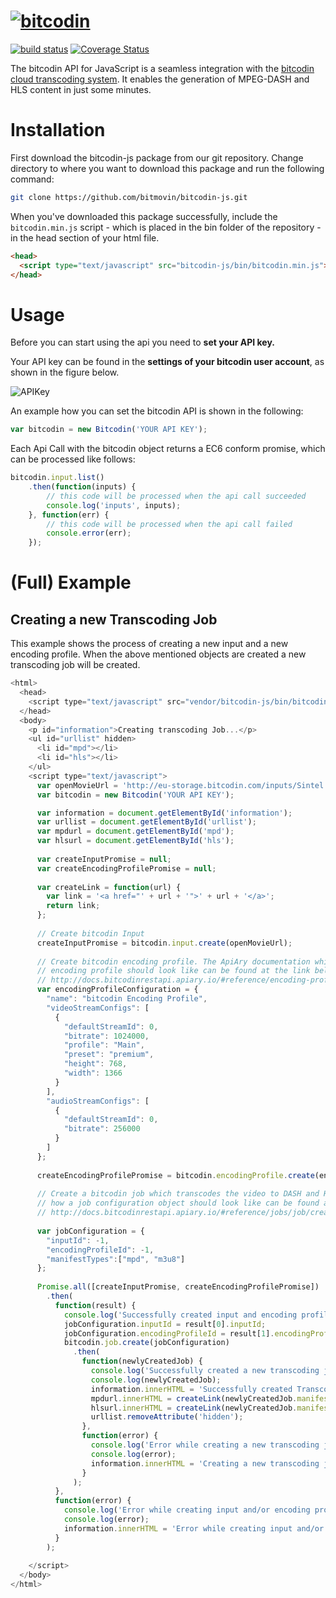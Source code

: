 # [![bitcodin](http://www.bitcodin.com/wp-content/uploads/2014/10/bitcodin-small.gif)](http://www.bitcodin.com)
[![build status](https://travis-ci.org/bitmovin/bitcodin-js.svg)](https://travis-ci.org/bitmovin/bitcodin-js)
[![Coverage Status](https://coveralls.io/repos/bitmovin/bitcodin-js/badge.svg?branch=master)](https://coveralls.io/r/bitmovin/bitcodin-js?branch=master)

The bitcodin API for JavaScript is a seamless integration with the [bitcodin cloud transcoding system](http://www.bitcodin.com). It enables the generation of MPEG-DASH and HLS content in just some minutes.

# Installation
First download the bitcodin-js package from our git repository. Change directory to where you want to download this package and run the following command:

```bash
git clone https://github.com/bitmovin/bitcodin-js.git
```
When you've downloaded this package successfully, include the `bitcodin.min.js` script - which is placed in the bin folder of the repository - in the head section of your html file.

```html
<head>
  <script type="text/javascript" src="bitcodin-js/bin/bitcodin.min.js"></script>
</head>
```

# Usage

Before you can start using the api you need to **set your API key.**

Your API key can be found in the **settings of your bitcodin user account**, as shown in the figure below.

![APIKey](http://www.bitcodin.com/wp-content/uploads/2015/06/api_key.png)

An example how you can set the bitcodin API is shown in the following:

```javascript
var bitcodin = new Bitcodin('YOUR API KEY');
```

Each Api Call with the bitcodin object returns a EC6 conform promise, which can be processed 
like follows:

```javascript
bitcodin.input.list()
    .then(function(inputs) {
        // this code will be processed when the api call succeeded
        console.log('inputs', inputs);
    }, function(err) {
        // this code will be processed when the api call failed
        console.error(err);
    });
```

# (Full) Example

## Creating a new Transcoding Job

This example shows the process of creating a new input and a new encoding profile. 
When the above mentioned objects are created a new transcoding job will be created.

```javascript
<html>
  <head>
    <script type="text/javascript" src="vendor/bitcodin-js/bin/bitcodin.min.js"></script>
  </head>
  <body>
    <p id="information">Creating transcoding Job...</p>
    <ul id="urllist" hidden>
      <li id="mpd"></li>
      <li id="hls"></li>
    </ul>
    <script type="text/javascript">
      var openMovieUrl = 'http://eu-storage.bitcodin.com/inputs/Sintel.2010.720p.mkv';
      var bitcodin = new Bitcodin('YOUR API KEY');

      var information = document.getElementById('information');
      var urllist = document.getElementById('urllist');
      var mpdurl = document.getElementById('mpd');
      var hlsurl = document.getElementById('hls');
      
      var createInputPromise = null;
      var createEncodingProfilePromise = null;
            
      var createLink = function(url) {
        var link = '<a href="' + url + '">' + url + '</a>';
        return link;
      };
      
      // Create bitcodin Input 
      createInputPromise = bitcodin.input.create(openMovieUrl);
      
      // Create bitcodin encoding profile. The ApiAry documentation which explains how such a 
      // encoding profile should look like can be found at the link below
      // http://docs.bitcodinrestapi.apiary.io/#reference/encoding-profiles/create-an-encoding-profile
      var encodingProfileConfiguration = {
        "name": "bitcodin Encoding Profile",
        "videoStreamConfigs": [
          {
            "defaultStreamId": 0,
            "bitrate": 1024000,
            "profile": "Main",
            "preset": "premium",
            "height": 768,
            "width": 1366
          }
        ],
        "audioStreamConfigs": [
          {
            "defaultStreamId": 0,
            "bitrate": 256000
          }
        ]
      };
      
      createEncodingProfilePromise = bitcodin.encodingProfile.create(encodingProfileConfiguration);
            
      // Create a bitcodin job which transcodes the video to DASH and HLS. The ApiAry documentation which explains 
      // how a job configuration object should look like can be found at the following link below
      // http://docs.bitcodinrestapi.apiary.io/#reference/jobs/job/create-a-job
      
      var jobConfiguration = { 
        "inputId": -1,
        "encodingProfileId": -1,
        "manifestTypes":["mpd", "m3u8"]
      };
      
      Promise.all([createInputPromise, createEncodingProfilePromise])
        .then(
          function(result) {
            console.log('Successfully created input and encoding profile');
            jobConfiguration.inputId = result[0].inputId;
            jobConfiguration.encodingProfileId = result[1].encodingProfileId;
            bitcodin.job.create(jobConfiguration)
              .then(
                function(newlyCreatedJob) {
                  console.log('Successfully created a new transcoding job:');
                  console.log(newlyCreatedJob);
                  information.innerHTML = 'Successfully created Transcoding Job!';
                  mpdurl.innerHTML = createLink(newlyCreatedJob.manifestUrls.mpdUrl);
                  hlsurl.innerHTML = createLink(newlyCreatedJob.manifestUrls.m3u8Url);
                  urllist.removeAttribute('hidden');
                }, 
                function(error) {
                  console.log('Error while creating a new transcoding job:');
                  console.log(error);
                  information.innerHTML = 'Creating a new transcoding job failed!';
                }
              );
          }, 
          function(error) {
            console.log('Error while creating input and/or encoding profile:');
            console.log(error);
            information.innerHTML = 'Error while creating input and/or encoding profile';
          }
        );
      
    </script>
  </body>
</html>
```
